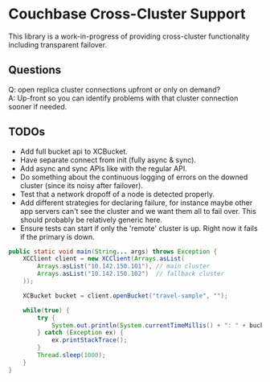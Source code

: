 Couchbase Cross-Cluster Support
===============================

This library is a work-in-progress of providing cross-cluster functionality
including transparent failover.


Questions
---------
 Q: open replica cluster connections upfront or only on demand?  
 A: Up-front so you can identify problems with that cluster connection sooner if needed.

TODOs
-----
 - Add full bucket api to XCBucket.
 - Have separate connect from init (fully async & sync).
 - Add async and sync APIs like with the regular API.
 - Do something about the continuous logging of errors on the downed
   cluster (since its noisy after failover).
 - Test that a network dropoff of a node is detected properly.
 - Add different strategies for declaring failure, for instance maybe other app servers
 can't see the cluster and we want them all to fail over.  This should probably be
 relatively generic here.
 - Ensure tests can start if only the 'remote' cluster is up.  Right now it fails if
 the primary is down.
 
```java
public static void main(String... args) throws Exception {
    XCClient client = new XCClient(Arrays.asList(
        Arrays.asList("10.142.150.101"), // main cluster
        Arrays.asList("10.142.150.102")  // fallback cluster
    ));

    XCBucket bucket = client.openBucket("travel-sample", "");

    while(true) {
        try {
            System.out.println(System.currentTimeMillis() + ": " + bucket.get("airline_10"));
        } catch (Exception ex) {
            ex.printStackTrace();
        }
        Thread.sleep(1000);
    }
}
```
